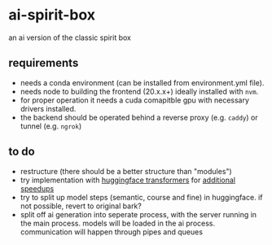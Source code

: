 # ai-spirit-box

an ai version of the classic spirit box

## requirements

- needs a conda environment (can be installed from environment.yml file).
- needs node to building the frontend (20.x.x+) ideally installed with `nvm`.
- for proper operation it needs a cuda comapitble gpu with necessary drivers installed.
- the backend should be operated behind a reverse proxy (e.g. `caddy`) or tunnel (e.g. `ngrok`)

## to do

- restructure (there should be a better structure than "modules")
- try implementation with [huggingface transformers](https://huggingface.co/docs/transformers/main/en/model_doc/bark) for [additional speedups](https://huggingface.co/blog/optimizing-bark)
- try to split up model steps (semantic, course and fine) in huggingface. if not possible, revert to original bark?
- split off ai generation into seperate process, with the server running in the main process. models will be loaded in the ai process. communication will happen through pipes and queues